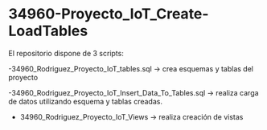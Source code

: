 # 34960-Proyecto_IoT_Create-LoadTables

El repositorio dispone de 3 scripts:

-34960_Rodriguez_Proyecto_IoT_tables.sql -> crea esquemas y tablas del proyecto

-34960_Rodriguez_Proyecto_IoT_Insert_Data_To_Tables.sql -> realiza carga de datos utilizando esquema y tablas creadas.

- 34960_Rodriguez_Proyecto_IoT_Views -> realiza creación de vistas
